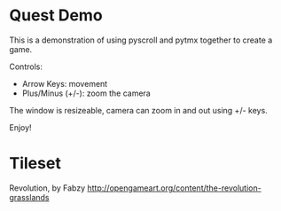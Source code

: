 Quest Demo
==========

This is a demonstration of using pyscroll and pytmx together to create a game.

Controls:
- Arrow Keys: movement
- Plus/Minus (+/-): zoom the camera

The window is resizeable, camera can zoom in and out using +/- keys.

Enjoy!


Tileset
=======
Revolution, by Fabzy
http://opengameart.org/content/the-revolution-grasslands
